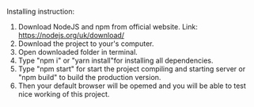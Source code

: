 Installing instruction: 
  1) Download NodeJS and npm from official website. Link: https://nodejs.org/uk/download/
  2) Download the project to your's computer.
  3) Open downloaded folder in terminal.
  4) Type "npm i" or "yarn install"for installing all dependencies.
  5) Type "npm start" for start the project compiling and starting server or "npm build" to build the production version.
  6) Then your default browser will be opemed and you will be able to test nice working of this project.
